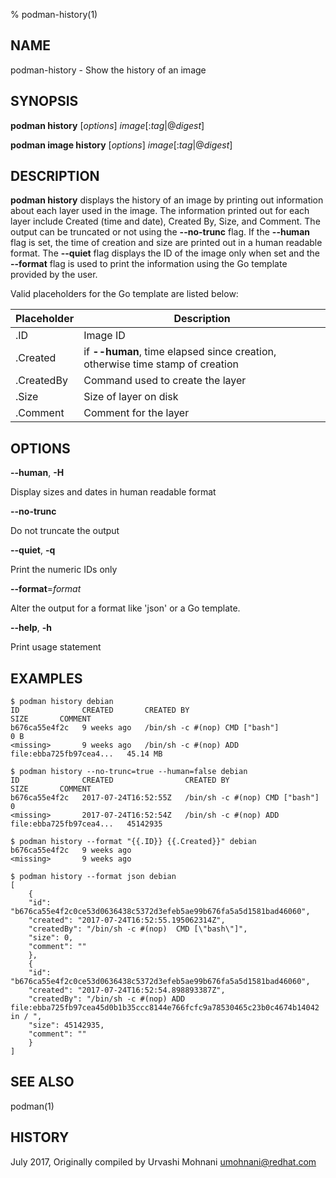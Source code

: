 % podman-history(1)

## NAME
podman\-history - Show the history of an image

## SYNOPSIS
**podman history** [*options*] *image*[:*tag*|@*digest*]

**podman image history** [*options*] *image*[:*tag*|@*digest*]

## DESCRIPTION
**podman history** displays the history of an image by printing out information
about each layer used in the image. The information printed out for each layer
include Created (time and date), Created By, Size, and Comment. The output can
be truncated or not using the **--no-trunc** flag. If the **--human** flag is
set, the time of creation and size are printed out in a human readable format.
The **--quiet** flag displays the ID of the image only when set and the **--format**
flag is used to print the information using the Go template provided by the user.

Valid placeholders for the Go template are listed below:

| **Placeholder** | **Description**                                                               |
| --------------- | ----------------------------------------------------------------------------- |
| .ID             | Image ID                                                                      |
| .Created        | if **--human**, time elapsed since creation, otherwise time stamp of creation |
| .CreatedBy      | Command used to create the layer                                              |
| .Size           | Size of layer on disk                                                         |
| .Comment        | Comment for the layer                                                         |

## OPTIONS

**--human**, **-H**

Display sizes and dates in human readable format

**--no-trunc**

Do not truncate the output

**--quiet**, **-q**

Print the numeric IDs only

**--format**=*format*

Alter the output for a format like 'json' or a Go template.

**--help**, **-h**

Print usage statement

## EXAMPLES

```
$ podman history debian
ID              CREATED       CREATED BY                                      SIZE       COMMENT
b676ca55e4f2c   9 weeks ago   /bin/sh -c #(nop) CMD ["bash"]                  0 B
<missing>       9 weeks ago   /bin/sh -c #(nop) ADD file:ebba725fb97cea4...   45.14 MB
```

```
$ podman history --no-trunc=true --human=false debian
ID              CREATED                CREATED BY                                      SIZE       COMMENT
b676ca55e4f2c   2017-07-24T16:52:55Z   /bin/sh -c #(nop) CMD ["bash"]                  0
<missing>       2017-07-24T16:52:54Z   /bin/sh -c #(nop) ADD file:ebba725fb97cea4...   45142935
```

```
$ podman history --format "{{.ID}} {{.Created}}" debian
b676ca55e4f2c   9 weeks ago
<missing>       9 weeks ago
```

```
$ podman history --format json debian
[
    {
	"id": "b676ca55e4f2c0ce53d0636438c5372d3efeb5ae99b676fa5a5d1581bad46060",
	"created": "2017-07-24T16:52:55.195062314Z",
	"createdBy": "/bin/sh -c #(nop)  CMD [\"bash\"]",
	"size": 0,
	"comment": ""
    },
    {
	"id": "b676ca55e4f2c0ce53d0636438c5372d3efeb5ae99b676fa5a5d1581bad46060",
	"created": "2017-07-24T16:52:54.898893387Z",
	"createdBy": "/bin/sh -c #(nop) ADD file:ebba725fb97cea45d0b1b35ccc8144e766fcfc9a78530465c23b0c4674b14042 in / ",
	"size": 45142935,
	"comment": ""
    }
]
```

## SEE ALSO
podman(1)

## HISTORY
July 2017, Originally compiled by Urvashi Mohnani <umohnani@redhat.com>
